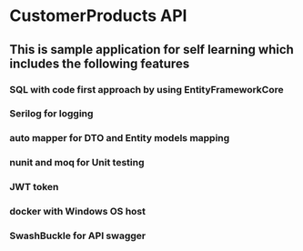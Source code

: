 # CustomerProducts API

## This is sample application for self learning which includes the following features

### SQL with code first approach by using EntityFrameworkCore

### Serilog for logging

### auto mapper for DTO and Entity models mapping

### nunit and moq for Unit testing

### JWT token

### docker with Windows OS host

### SwashBuckle for API swagger
